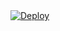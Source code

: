 <a href="https://www.heroku.com/deploy">
  <img src="https://www.herokucdn.com/deploy/button.svg" alt="Deploy">
</a>